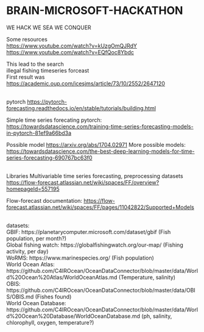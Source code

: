# BRAIN-MICROSOFT-HACKATHON


WE HACK WE SEA WE CONQUER

Some resources <br>
https://www.youtube.com/watch?v=kUzgOmQJRdY <br> 
https://www.youtube.com/watch?v=EQfQoc8Ybdc <br>

This lead to the search 
<br>
illegal fishing timeseries forceast
<br>
First result was
<br>
https://academic.oup.com/icesjms/article/73/10/2552/2647120


<br> pytorch
https://pytorch-forecasting.readthedocs.io/en/stable/tutorials/building.html

Simple time series forecating pytorch: https://towardsdatascience.com/training-time-series-forecasting-models-in-pytorch-81ef9a66bd3a

Possible model https://arxiv.org/abs/1704.02971
More possible models: https://towardsdatascience.com/the-best-deep-learning-models-for-time-series-forecasting-690767bc63f0

<br> Libraries
Multivariable time series forecasting, preprocessing datasets https://flow-forecast.atlassian.net/wiki/spaces/FF/overview?homepageId=557195

Flow-forecast documentation: https://flow-forecast.atlassian.net/wiki/spaces/FF/pages/11042822/Supported+Models

<br>
datasets: <br>
GBIF: https://planetarycomputer.microsoft.com/dataset/gbif (Fish population, per month?) 
<br>
Global fishing watch: https://globalfishingwatch.org/our-map/ (Fishing activity, per day)
<br>
WoRMS: https://www.marinespecies.org/ (Fish population)
<br>
World Ocean Atlas: https://github.com/C4IROcean/OceanDataConnector/blob/master/data/World%20Ocean%20Atlas/WorldOceanAtlas.md (Temperature, salinity)
<br>
OBIS: https://github.com/C4IROcean/OceanDataConnector/blob/master/data/OBIS/OBIS.md (Fishes found)
<br>
World Ocean Database: https://github.com/C4IROcean/OceanDataConnector/blob/master/data/World%20Ocean%20Database/WorldOceanDatabase.md (ph, salinity, chlorophyll, oxygen, temperature?)
